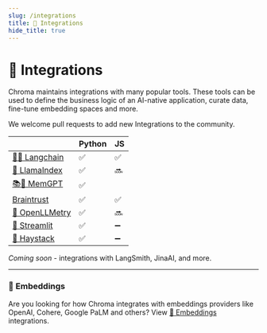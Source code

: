 ```yaml
---
slug: /integrations
title: 🔌 Integrations
hide_title: true
---
```


# 🔌 Integrations

Chroma maintains integrations with many popular tools. These tools can be used to define the business logic of an AI-native application, curate data, fine-tune embedding spaces and more. 

We welcome pull requests to add new Integrations to the community.

<div class="special_table"></div>

|              | Python | JS |
|--------------|-----------|---------------|
| [🦜️🔗 Langchain](/integrations/langchain) | ✅  | ✅ |
| [🦙 LlamaIndex](/integrations/llama-index) | ✅  | :soon: |
| [📚🦙 MemGPT](/integrations/memgpt) | ✅  |  |
| [Braintrust](/integrations/braintrust) | ✅  | ✅ |
| [🔭 OpenLLMetry](/integrations/openllmetry) | ✅     | :soon: |
| [🎈 Streamlit](/integrations/streamlit) | ✅     | ➖ |
| [💙 Haystack](/integrations/haystack) | ✅     | ➖ |

*Coming soon* - integrations with LangSmith, JinaAI, and more.

*** 

### 🧬 Embeddings

Are you looking for how Chroma integrates with embeddings providers like OpenAI, Cohere, Google PaLM and others? View [🧬 Embeddings](/embeddings) integrations.
